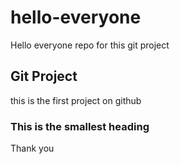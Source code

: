 # hello-everyone
Hello everyone repo for this git project

## Git Project

this is the first project on github

### This is the smallest heading

Thank you 
